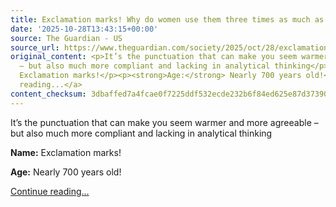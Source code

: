 ```yaml
---
title: Exclamation marks! Why do women use them three times as much as men?
date: '2025-10-28T13:43:15+00:00'
source: The Guardian - US
source_url: https://www.theguardian.com/society/2025/oct/28/exclamation-marks-why-do-women-use-them-three-times-as-much-as-men
original_content: <p>It’s the punctuation that can make you seem warmer and more agreeable
  – but also much more compliant and lacking in analytical thinking</p><p><strong>Name:</strong>
  Exclamation marks!</p><p><strong>Age:</strong> Nearly 700 years old!</p> <a href="https://www.theguardian.com/society/2025/oct/28/exclamation-marks-why-do-women-use-them-three-times-as-much-as-men">Continue
  reading...</a>
content_checksum: 3dbaffed7a4fcae0f7225ddf532ecde232b6f84ed625e87d3739084ec8965aa4
---
```


It’s the punctuation that can make you seem warmer and more agreeable – but also much more compliant and lacking in analytical thinking

**Name:** Exclamation marks!

**Age:** Nearly 700 years old!

 [Continue reading...](https://www.theguardian.com/society/2025/oct/28/exclamation-marks-why-do-women-use-them-three-times-as-much-as-men)